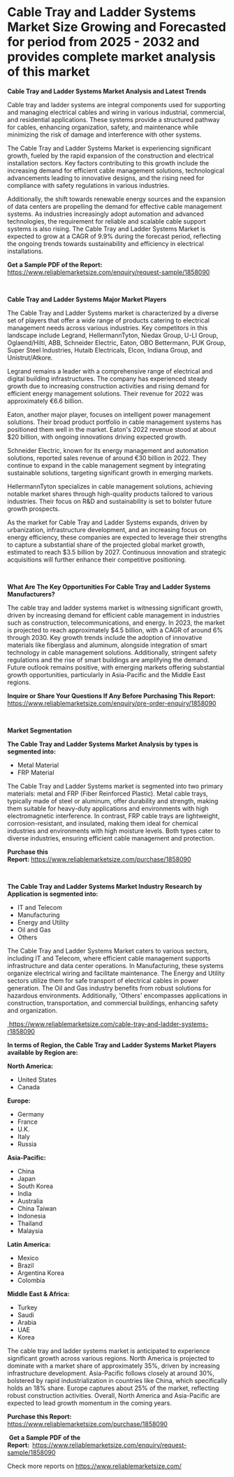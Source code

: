 <p><h1>Cable Tray and Ladder Systems Market Size Growing and Forecasted for period from 2025 - 2032 and provides complete market analysis of this market</h1></p><p><strong>Cable Tray and Ladder Systems Market Analysis and Latest Trends</strong></p>
<p><p>Cable tray and ladder systems are integral components used for supporting and managing electrical cables and wiring in various industrial, commercial, and residential applications. These systems provide a structured pathway for cables, enhancing organization, safety, and maintenance while minimizing the risk of damage and interference with other systems.</p><p>The Cable Tray and Ladder Systems Market is experiencing significant growth, fueled by the rapid expansion of the construction and electrical installation sectors. Key factors contributing to this growth include the increasing demand for efficient cable management solutions, technological advancements leading to innovative designs, and the rising need for compliance with safety regulations in various industries.</p><p>Additionally, the shift towards renewable energy sources and the expansion of data centers are propelling the demand for effective cable management systems. As industries increasingly adopt automation and advanced technologies, the requirement for reliable and scalable cable support systems is also rising. The Cable Tray and Ladder Systems Market is expected to grow at a CAGR of 9.9% during the forecast period, reflecting the ongoing trends towards sustainability and efficiency in electrical installations.</p></p>
<p><strong>Get a Sample PDF of the Report:&nbsp;</strong> <a href="https://www.reliablemarketsize.com/enquiry/request-sample/1858090?utm_campaign=2843&utm_medium=2&utm_source=Github&utm_content=ia&utm_term=28022025&utm_id=cable-tray-and-ladder-systems">https://www.reliablemarketsize.com/enquiry/request-sample/1858090</a></p>
<p>&nbsp;</p>
<p><strong>Cable Tray and Ladder Systems Major Market Players</strong></p>
<p><p>The Cable Tray and Ladder Systems market is characterized by a diverse set of players that offer a wide range of products catering to electrical management needs across various industries. Key competitors in this landscape include Legrand, HellermannTyton, Niedax Group, U-LI Group, Oglaend/Hilti, ABB, Schneider Electric, Eaton, OBO Bettermann, PUK Group, Super Steel Industries, Hutaib Electricals, Elcon, Indiana Group, and Unistrut/Atkore.</p><p>Legrand remains a leader with a comprehensive range of electrical and digital building infrastructures. The company has experienced steady growth due to increasing construction activities and rising demand for efficient energy management solutions. Their revenue for 2022 was approximately €6.6 billion.</p><p>Eaton, another major player, focuses on intelligent power management solutions. Their broad product portfolio in cable management systems has positioned them well in the market. Eaton's 2022 revenue stood at about $20 billion, with ongoing innovations driving expected growth.</p><p>Schneider Electric, known for its energy management and automation solutions, reported sales revenue of around €30 billion in 2022. They continue to expand in the cable management segment by integrating sustainable solutions, targeting significant growth in emerging markets.</p><p>HellermannTyton specializes in cable management solutions, achieving notable market shares through high-quality products tailored to various industries. Their focus on R&D and sustainability is set to bolster future growth prospects.</p><p>As the market for Cable Tray and Ladder Systems expands, driven by urbanization, infrastructure development, and an increasing focus on energy efficiency, these companies are expected to leverage their strengths to capture a substantial share of the projected global market growth, estimated to reach $3.5 billion by 2027. Continuous innovation and strategic acquisitions will further enhance their competitive positioning.</p></p>
<p>&nbsp;</p>
<p><strong>What Are The Key Opportunities For Cable Tray and Ladder Systems Manufacturers?</strong></p>
<p><p>The cable tray and ladder systems market is witnessing significant growth, driven by increasing demand for efficient cable management in industries such as construction, telecommunications, and energy. In 2023, the market is projected to reach approximately $4.5 billion, with a CAGR of around 6% through 2030. Key growth trends include the adoption of innovative materials like fiberglass and aluminum, alongside integration of smart technology in cable management solutions. Additionally, stringent safety regulations and the rise of smart buildings are amplifying the demand. Future outlook remains positive, with emerging markets offering substantial growth opportunities, particularly in Asia-Pacific and the Middle East regions.</p></p>
<p><strong>Inquire or Share Your Questions If Any Before Purchasing This Report:</strong> <a href="https://www.reliablemarketsize.com/enquiry/pre-order-enquiry/1858090?utm_campaign=2843&utm_medium=2&utm_source=Github&utm_content=ia&utm_term=28022025&utm_id=cable-tray-and-ladder-systems">https://www.reliablemarketsize.com/enquiry/pre-order-enquiry/1858090</a></p>
<p>&nbsp;</p>
<p><strong>Market Segmentation</strong></p>
<p><strong>The Cable Tray and Ladder Systems Market Analysis by types is segmented into:</strong></p>
<p><ul><li>Metal Material</li><li>FRP Material</li></ul></p>
<p><p>The Cable Tray and Ladder Systems market is segmented into two primary materials: metal and FRP (Fiber Reinforced Plastic). Metal cable trays, typically made of steel or aluminum, offer durability and strength, making them suitable for heavy-duty applications and environments with high electromagnetic interference. In contrast, FRP cable trays are lightweight, corrosion-resistant, and insulated, making them ideal for chemical industries and environments with high moisture levels. Both types cater to diverse industries, ensuring efficient cable management and protection.</p></p>
<p><strong>Purchase this Report:&nbsp;</strong><a href="https://www.reliablemarketsize.com/purchase/1858090?utm_campaign=2843&utm_medium=2&utm_source=Github&utm_content=ia&utm_term=28022025&utm_id=cable-tray-and-ladder-systems">https://www.reliablemarketsize.com/purchase/1858090</a></p>
<p>&nbsp;</p>
<p><strong>The Cable Tray and Ladder Systems Market Industry Research by Application is segmented into:</strong></p>
<p><ul><li>IT and Telecom</li><li>Manufacturing</li><li>Energy and Utility</li><li>Oil and Gas</li><li>Others</li></ul></p>
<p><p>The Cable Tray and Ladder Systems Market caters to various sectors, including IT and Telecom, where efficient cable management supports infrastructure and data center operations. In Manufacturing, these systems organize electrical wiring and facilitate maintenance. The Energy and Utility sectors utilize them for safe transport of electrical cables in power generation. The Oil and Gas industry benefits from robust solutions for hazardous environments. Additionally, 'Others' encompasses applications in construction, transportation, and commercial buildings, enhancing safety and organization.</p></p>
<p><a href="https://www.reliablemarketsize.com/cable-tray-and-ladder-systems-r1858090?utm_campaign=2843&utm_medium=2&utm_source=Github&utm_content=ia&utm_term=28022025&utm_id=cable-tray-and-ladder-systems">&nbsp;https://www.reliablemarketsize.com/cable-tray-and-ladder-systems-r1858090</a></p>
<p><strong>In terms of Region, the Cable Tray and Ladder Systems Market Players available by Region are:</strong></p>
<p>
    <p> <strong> North America: </strong>
        <ul>
            <li>United States</li>
            <li>Canada</li>
        </ul>
        </p> 
    <p> <strong> Europe: </strong>
        <ul>
            <li>Germany</li>
            <li>France</li>
            <li>U.K.</li>
            <li>Italy</li>
            <li>Russia</li>
        </ul>
        </p> 
    <p> <strong> Asia-Pacific: </strong>
        <ul>
            <li>China</li>
            <li>Japan</li>
            <li>South Korea</li>
            <li>India</li>
            <li>Australia</li>
            <li>China Taiwan</li>
            <li>Indonesia</li>
            <li>Thailand</li>
            <li>Malaysia</li>
        </ul>
        </p> 
    <p> <strong> Latin America: </strong>
        <ul>
            <li>Mexico</li>
            <li>Brazil</li>
            <li>Argentina Korea</li>
            <li>Colombia</li>
        </ul>
        </p> 
    <p> <strong> Middle East & Africa: </strong>
        <ul>
            <li>Turkey</li>
            <li>Saudi</li>
            <li>Arabia</li>
            <li>UAE</li>
            <li>Korea</li>
        </ul>
    </p>
    </p>
<p><p>The cable tray and ladder systems market is anticipated to experience significant growth across various regions. North America is projected to dominate with a market share of approximately 35%, driven by increasing infrastructure development. Asia-Pacific follows closely at around 30%, bolstered by rapid industrialization in countries like China, which specifically holds an 18% share. Europe captures about 25% of the market, reflecting robust construction activities. Overall, North America and Asia-Pacific are expected to lead growth momentum in the coming years.</p></p>
<p><strong>Purchase this Report: </strong><a href="https://www.reliablemarketsize.com/purchase/1858090?utm_campaign=2843&utm_medium=2&utm_source=Github&utm_content=ia&utm_term=28022025&utm_id=cable-tray-and-ladder-systems">https://www.reliablemarketsize.com/purchase/1858090</a></p>
<p>&nbsp;<strong>Get a Sample PDF of the Report:&nbsp;&nbsp;</strong><a href="https://www.reliablemarketsize.com/enquiry/request-sample/1858090?utm_campaign=2843&utm_medium=2&utm_source=Github&utm_content=ia&utm_term=28022025&utm_id=cable-tray-and-ladder-systems">https://www.reliablemarketsize.com/enquiry/request-sample/1858090</a></p>
<p><strong></strong></p>
<p>Check more reports on <a href="https://www.reliablemarketsize.com/?utm_campaign=2843&utm_medium=2&utm_source=Github&utm_content=ia&utm_term=28022025&utm_id=cable-tray-and-ladder-systems">https://www.reliablemarketsize.com/</a></p>
